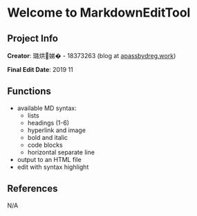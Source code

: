# Welcome to MarkdownEditTool

## Project Info

**Creator**: 璐烘娣� - 18373263 (blog at [apassbydreg.work](https://apassbydreg.work))

**Final Edit Date**: 2019 11

## Functions

- available MD syntax:
    - lists
    - headings (1-6)
    - hyperlink and image
    - bold and italic
    - code blocks
    - horizontal separate line
- output to an HTML file
- edit with syntax highlight

## References

N/A